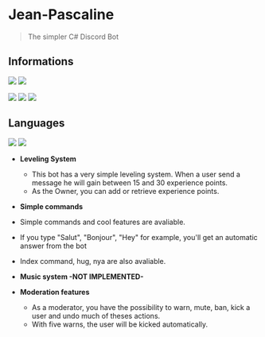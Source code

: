 # Jean-Pascaline
> The simpler C# Discord Bot

## Informations
[![](https://img.shields.io/badge/Project%20Status-In%20Progress-green?style=for-the-badge)](https://github.com/EmericJdt/SecretSantaBot/projects/1) ![](https://img.shields.io/badge/Programmation%20Language-C%23-brightgreen?style=for-the-badge) 

![](https://img.shields.io/badge/Repository%20Version-2.0-critical?style=for-the-badge) ![](https://img.shields.io/badge/Actual%20Version-3.0.4-yellow?style=for-the-badge) ![](https://img.shields.io/badge/Target%20Version-4.0-purple?style=for-the-badge)

## Languages
![](https://img.shields.io/badge/Fran%C3%A7ais-Core%20language-blue?style=for-the-badge) ![](https://img.shields.io/badge/English-Translated-blue?style=for-the-badge) 

* **Leveling System**
  * This bot has a very simple leveling system. When a user send a message he will gain between 15 and 30 experience points.
  * As the Owner, you can add or retrieve experience points.
  
 * **Simple commands**
  * Simple commands and cool features are avaliable.
  * If you type "Salut", "Bonjour", "Hey" for example, you'll get an automatic answer from the bot
  * Index command, hug, nya are also avaliable.
  
* **Music system -NOT IMPLEMENTED-**

* **Moderation features**
  * As a moderator, you have the possibility to warn, mute, ban, kick a user and undo much of theses actions.
  * With five warns, the user will be kicked automatically.
